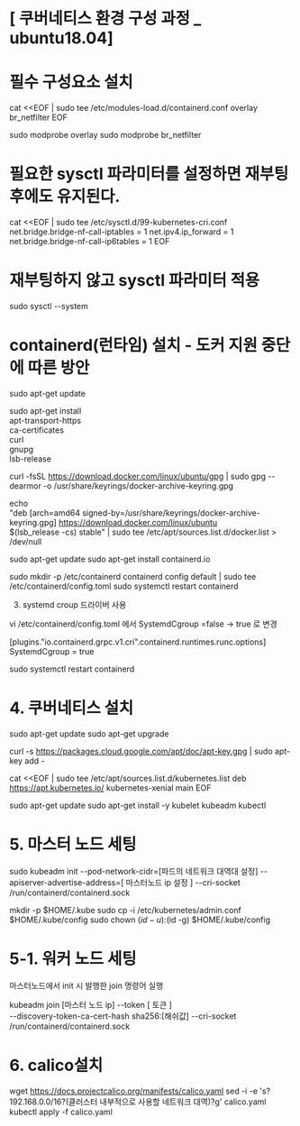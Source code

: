 # [ 쿠버네티스 환경 구성 과정 _ ubuntu18.04]

# 필수 구성요소 설치

cat <<EOF | sudo tee /etc/modules-load.d/containerd.conf
overlay
br_netfilter
EOF

sudo modprobe overlay
sudo modprobe br_netfilter

# 필요한 sysctl 파라미터를 설정하면 재부팅 후에도 유지된다.
cat <<EOF | sudo tee /etc/sysctl.d/99-kubernetes-cri.conf
net.bridge.bridge-nf-call-iptables  = 1
net.ipv4.ip_forward                 = 1
net.bridge.bridge-nf-call-ip6tables = 1
EOF

# 재부팅하지 않고 sysctl 파라미터 적용
sudo sysctl --system

# containerd(런타임) 설치 - 도커 지원 중단에 따른 방안

sudo apt-get update 

sudo apt-get install \
    apt-transport-https \
    ca-certificates \
    curl \
    gnupg \
    lsb-release

curl -fsSL https://download.docker.com/linux/ubuntu/gpg | sudo gpg --dearmor -o /usr/share/keyrings/docker-archive-keyring.gpg

echo \
  "deb [arch=amd64 signed-by=/usr/share/keyrings/docker-archive-keyring.gpg] https://download.docker.com/linux/ubuntu \
  $(lsb_release -cs) stable" | sudo tee /etc/apt/sources.list.d/docker.list > /dev/null

sudo apt-get update
sudo apt-get install containerd.io

sudo mkdir -p /etc/containerd
containerd config default | sudo tee /etc/containerd/config.toml
sudo systemctl restart containerd

3. systemd croup 드라이버 사용

vi /etc/containerd/config.toml
에서 SystemdCgroup =false -> true 로 변경

 [plugins."io.containerd.grpc.v1.cri".containerd.runtimes.runc.options]
    SystemdCgroup = true

sudo systemctl restart containerd

# 4. 쿠버네티스 설치

sudo apt-get update
sudo apt-get upgrade

curl -s https://packages.cloud.google.com/apt/doc/apt-key.gpg | sudo apt-key add -

cat <<EOF | sudo tee /etc/apt/sources.list.d/kubernetes.list
deb https://apt.kubernetes.io/ kubernetes-xenial main
EOF

sudo apt-get update
sudo apt-get install -y kubelet kubeadm kubectl

# 5. 마스터 노드 세팅

sudo kubeadm init --pod-network-cidr=[파드의 네트워크 대역대 설정] --apiserver-advertise-address=[ 마스터노드 ip 설정 ] --cri-socket /run/containerd/containerd.sock

  mkdir -p $HOME/.kube
  sudo cp -i /etc/kubernetes/admin.conf $HOME/.kube/config
  sudo chown $(id -u):$(id -g) $HOME/.kube/config


# 5-1. 워커 노드 세팅
마스터노드에서 init 시 발행한 join 명령어 실행

kubeadm join [마스터 노드 ip] --token [ 토큰 ] \
	--discovery-token-ca-cert-hash sha256:[해쉬값] --cri-socket /run/containerd/containerd.sock

# 6. calico설치

wget https://docs.projectcalico.org/manifests/calico.yaml
sed -i -e 's?192.168.0.0/16?(클러스터 내부적으로 사용할 네트워크 대역)?g' calico.yaml
kubectl apply -f calico.yaml
